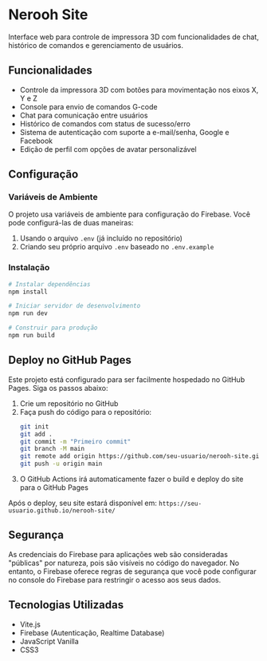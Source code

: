 # Nerooh Site

Interface web para controle de impressora 3D com funcionalidades de chat, histórico de comandos e gerenciamento de usuários.

## Funcionalidades

- Controle da impressora 3D com botões para movimentação nos eixos X, Y e Z
- Console para envio de comandos G-code
- Chat para comunicação entre usuários
- Histórico de comandos com status de sucesso/erro
- Sistema de autenticação com suporte a e-mail/senha, Google e Facebook
- Edição de perfil com opções de avatar personalizável

## Configuração

### Variáveis de Ambiente

O projeto usa variáveis de ambiente para configuração do Firebase. Você pode configurá-las de duas maneiras:

1. Usando o arquivo `.env` (já incluído no repositório)
2. Criando seu próprio arquivo `.env` baseado no `.env.example`

### Instalação

```bash
# Instalar dependências
npm install

# Iniciar servidor de desenvolvimento
npm run dev

# Construir para produção
npm run build
```

## Deploy no GitHub Pages

Este projeto está configurado para ser facilmente hospedado no GitHub Pages. Siga os passos abaixo:

1. Crie um repositório no GitHub
2. Faça push do código para o repositório:
   ```bash
   git init
   git add .
   git commit -m "Primeiro commit"
   git branch -M main
   git remote add origin https://github.com/seu-usuario/nerooh-site.git
   git push -u origin main
   ```
3. O GitHub Actions irá automaticamente fazer o build e deploy do site para o GitHub Pages

Após o deploy, seu site estará disponível em: `https://seu-usuario.github.io/nerooh-site/`

## Segurança

As credenciais do Firebase para aplicações web são consideradas "públicas" por natureza, pois são visíveis no código do navegador. No entanto, o Firebase oferece regras de segurança que você pode configurar no console do Firebase para restringir o acesso aos seus dados.

## Tecnologias Utilizadas

- Vite.js
- Firebase (Autenticação, Realtime Database)
- JavaScript Vanilla
- CSS3 